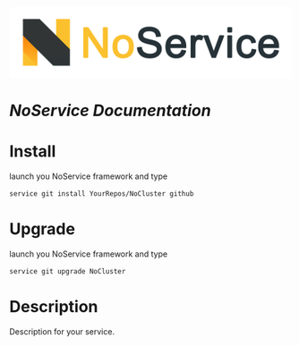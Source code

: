 ![](https://raw.githubusercontent.com/NOOXY-inc/Art-Collection/master/NoService/NoService.png)
# ***NoService Documentation***

# Install
launch you NoService framework and type
```
service git install YourRepos/NoCluster github
```

# Upgrade
launch you NoService framework and type
```
service git upgrade NoCluster
```

# Description
Description for your service.
